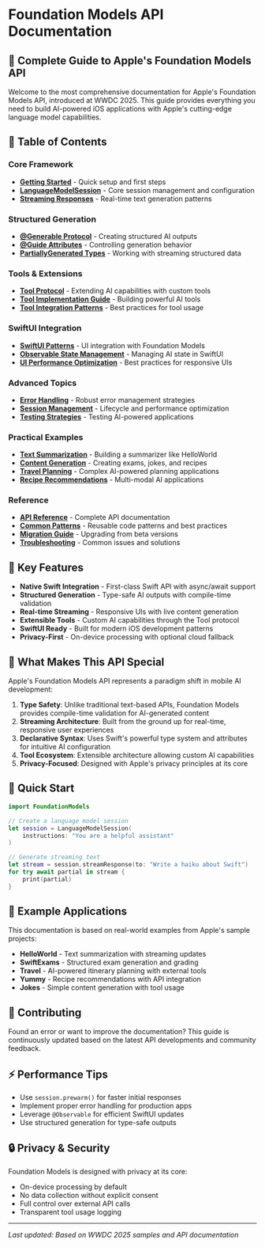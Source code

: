 # Foundation Models API Documentation

## 🚀 Complete Guide to Apple's Foundation Models API

Welcome to the most comprehensive documentation for Apple's Foundation Models API, introduced at WWDC 2025. This guide provides everything you need to build AI-powered iOS applications with Apple's cutting-edge language model capabilities.

## 📖 Table of Contents

### Core Framework
- [**Getting Started**](./getting-started.md) - Quick setup and first steps
- [**LanguageModelSession**](./language-model-session.md) - Core session management and configuration
- [**Streaming Responses**](./streaming-responses.md) - Real-time text generation patterns

### Structured Generation
- [**@Generable Protocol**](./generable-protocol.md) - Creating structured AI outputs
- [**@Guide Attributes**](./guide-attributes.md) - Controlling generation behavior
- [**PartiallyGenerated Types**](./partially-generated-types.md) - Working with streaming structured data

### Tools & Extensions
- [**Tool Protocol**](./tool-protocol.md) - Extending AI capabilities with custom tools
- [**Tool Implementation Guide**](./tool-implementation.md) - Building powerful AI tools
- [**Tool Integration Patterns**](./tool-integration-patterns.md) - Best practices for tool usage

### SwiftUI Integration
- [**SwiftUI Patterns**](./swiftui-integration.md) - UI integration with Foundation Models
- [**Observable State Management**](./observable-state.md) - Managing AI state in SwiftUI
- [**UI Performance Optimization**](./ui-performance.md) - Best practices for responsive UIs

### Advanced Topics
- [**Error Handling**](./error-handling.md) - Robust error management strategies
- [**Session Management**](./session-management.md) - Lifecycle and performance optimization
- [**Testing Strategies**](./testing.md) - Testing AI-powered applications

### Practical Examples
- [**Text Summarization**](./examples/text-summarization.md) - Building a summarizer like HelloWorld
- [**Content Generation**](./examples/content-generation.md) - Creating exams, jokes, and recipes
- [**Travel Planning**](./examples/travel-planning.md) - Complex AI-powered planning applications
- [**Recipe Recommendations**](./examples/recipe-recommendations.md) - Multi-modal AI applications

### Reference
- [**API Reference**](./api-reference.md) - Complete API documentation
- [**Common Patterns**](./common-patterns.md) - Reusable code patterns and best practices
- [**Migration Guide**](./migration-guide.md) - Upgrading from beta versions
- [**Troubleshooting**](./troubleshooting.md) - Common issues and solutions

## 🌟 Key Features

- **Native Swift Integration** - First-class Swift API with async/await support
- **Structured Generation** - Type-safe AI outputs with compile-time validation  
- **Real-time Streaming** - Responsive UIs with live content generation
- **Extensible Tools** - Custom AI capabilities through the Tool protocol
- **SwiftUI Ready** - Built for modern iOS development patterns
- **Privacy-First** - On-device processing with optional cloud fallback

## 🎯 What Makes This API Special

Apple's Foundation Models API represents a paradigm shift in mobile AI development:

1. **Type Safety**: Unlike traditional text-based APIs, Foundation Models provides compile-time validation for AI-generated content
2. **Streaming Architecture**: Built from the ground up for real-time, responsive user experiences
3. **Declarative Syntax**: Uses Swift's powerful type system and attributes for intuitive AI configuration
4. **Tool Ecosystem**: Extensible architecture allowing custom AI capabilities
5. **Privacy-Focused**: Designed with Apple's privacy principles at its core

## 🚀 Quick Start

```swift
import FoundationModels

// Create a language model session
let session = LanguageModelSession(
    instructions: "You are a helpful assistant"
)

// Generate streaming text
let stream = session.streamResponse(to: "Write a haiku about Swift")
for try await partial in stream {
    print(partial)
}
```

## 📱 Example Applications

This documentation is based on real-world examples from Apple's sample projects:

- **HelloWorld** - Text summarization with streaming updates
- **SwiftExams** - Structured exam generation and grading
- **Travel** - AI-powered itinerary planning with external tools
- **Yummy** - Recipe recommendations with API integration
- **Jokes** - Simple content generation with tool usage

## 🤝 Contributing

Found an error or want to improve the documentation? This guide is continuously updated based on the latest API developments and community feedback.

## ⚡ Performance Tips

- Use `session.prewarm()` for faster initial responses
- Implement proper error handling for production apps
- Leverage `@Observable` for efficient SwiftUI updates
- Use structured generation for type-safe outputs

## 🔒 Privacy & Security

Foundation Models is designed with privacy at its core:
- On-device processing by default
- No data collection without explicit consent
- Full control over external API calls
- Transparent tool usage logging

---

*Last updated: Based on WWDC 2025 samples and API documentation*